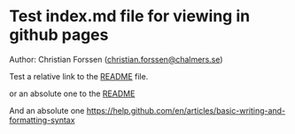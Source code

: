 # Test index.md file for viewing in github pages
Author: Christian Forssen (christian.forssen@chalmers.se)

Test a relative link to the [README](../README.md) file.

or an absolute one to the [README](https://github.com/physics-chalmers/spectral-lines-christians-team/blob/master/Forssen_lecture1.ipynb)

And an absolute one https://help.github.com/en/articles/basic-writing-and-formatting-syntax
